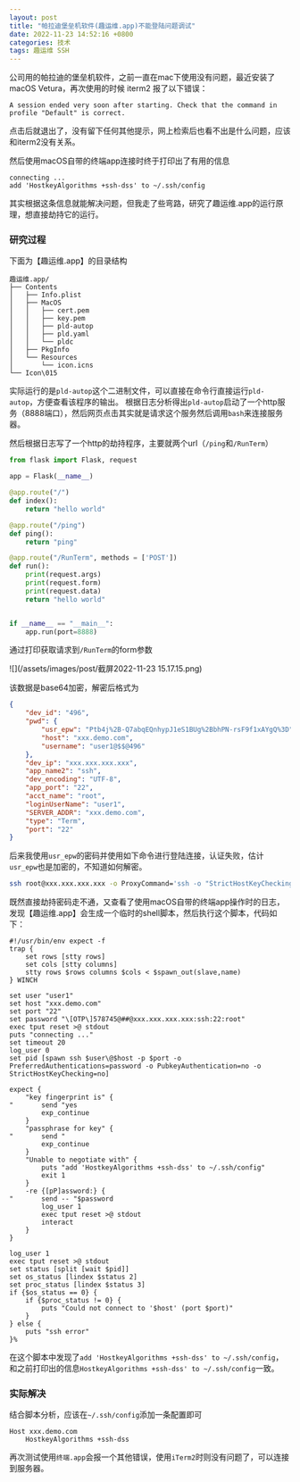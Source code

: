 ```yaml
---
layout: post
title: "帕拉迪堡垒机软件(趣运维.app)不能登陆问题调试"
date: 2022-11-23 14:52:16 +0800
categories: 技术
tags: 趣运维 SSH
---
```


公司用的帕拉迪的堡垒机软件，之前一直在mac下使用没有问题，最近安装了macOS Vetura，再次使用的时候 iterm2 报了以下错误：

```
A session ended very soon after starting. Check that the command in profile "Default" is correct.
```

点击后就退出了，没有留下任何其他提示，网上检索后也看不出是什么问题，应该和iterm2没有关系。

然后使用macOS自带的终端app连接时终于打印出了有用的信息

```
connecting ...
add 'HostkeyAlgorithms +ssh-dss' to ~/.ssh/config
```

其实根据这条信息就能解决问题，但我走了些弯路，研究了趣运维.app的运行原理，想直接劫持它的运行。


### 研究过程

下面为【趣运维.app】的目录结构

```
趣运维.app/
├── Contents
│   ├── Info.plist
│   ├── MacOS
│   │   ├── cert.pem
│   │   ├── key.pem
│   │   ├── pld-autop
│   │   ├── pld.yaml
│   │   └── pldc
│   ├── PkgInfo
│   └── Resources
│       └── icon.icns
└── Icon\015
```

实际运行的是`pld-autop`这个二进制文件，可以直接在命令行直接运行`pld-autop`，方便查看该程序的输出。
根据日志分析得出`pld-autop`启动了一个http服务（8888端口），然后网页点击其实就是请求这个服务然后调用`bash`来连接服务器。

然后根据日志写了一个http的劫持程序，主要就两个url（`/ping`和`/RunTerm`）

```python
from flask import Flask, request

app = Flask(__name__)

@app.route("/")
def index():
    return "hello world"

@app.route("/ping")
def ping():
    return "ping"

@app.route("/RunTerm", methods = ['POST'])
def run():
    print(request.args)
    print(request.form)
    print(request.data)
    return "hello world"


if __name__ == "__main__":
    app.run(port=8888)
```

通过打印获取请求到`/RunTerm`的form参数

![](/assets/images/post/截屏2022-11-23 15.17.15.png)

该数据是base64加密，解密后格式为

```json
{
    "dev_id": "496",
    "pwd": {
        "usr_epw": "Ptb4j%2B-Q7abqEQnhypJ1eS1BUg%2BbhPN-rsF9f1xAYgQ%3D",
        "host": "xxx.demo.com",
        "username": "user1@$$@496"
    },
    "dev_ip": "xxx.xxx.xxx.xxx",
    "app_name2": "ssh",
    "dev_encoding": "UTF-8",
    "app_port": "22",
    "acct_name": "root",
    "loginUserName": "user1",
    "SERVER_ADDR": "xxx.demo.com",
    "type": "Term",
    "port": "22"
}
```

后来我使用`usr_epw`的密码并使用如下命令进行登陆连接，认证失败，估计`usr_epw`也是加密的，不知道如何解密。

```bash
ssh root@xxx.xxx.xxx.xxx -o ProxyCommand='ssh -o "StrictHostKeyChecking no" -oHostKeyAlgorithms=+ssh-dss -p 22 user11@xxx.demo.com -p 22 -W %h:%p'
```

既然直接劫持密码走不通，又查看了使用macOS自带的终端app操作时的日志，发现【趣运维.app】会生成一个临时的shell脚本，然后执行这个脚本，代码如下：

```shell
#!/usr/bin/env expect -f
trap {
    set rows [stty rows]
    set cols [stty columns]
    stty rows $rows columns $cols < $spawn_out(slave,name)
} WINCH

set user "user1"
set host "xxx.demo.com"
set port "22"
set password "\[OTP\]578745@##@xxx.xxx.xxx.xxx:ssh:22:root"
exec tput reset >@ stdout
puts "connecting ..."
set timeout 20
log_user 0
set pid [spawn ssh $user\@$host -p $port -o PreferredAuthentications=password -o PubkeyAuthentication=no -o StrictHostKeyChecking=no]

expect {
    "key fingerprint is" {
"       send "yes
        exp_continue
    }
    "passphrase for key" {
"       send "
        exp_continue
    }
    "Unable to negotiate with" {
        puts "add 'HostkeyAlgorithms +ssh-dss' to ~/.ssh/config"
        exit 1
    }
    -re {[pP]assword:} {
"       send -- "$password
        log_user 1
        exec tput reset >@ stdout
        interact
    }
}

log_user 1
exec tput reset >@ stdout
set status [split [wait $pid]]
set os_status [lindex $status 2]
set proc_status [lindex $status 3]
if {$os_status == 0} {
    if {$proc_status != 0} {
        puts "Could not connect to '$host' (port $port)"
    }
} else {
    puts "ssh error"
}%
```

在这个脚本中发现了`add 'HostkeyAlgorithms +ssh-dss' to ~/.ssh/config`，和之前打印出的信息`HostkeyAlgorithms +ssh-dss' to ~/.ssh/config`一致。

### 实际解决

结合脚本分析，应该在`~/.ssh/config`添加一条配置即可

```
Host xxx.demo.com
    HostkeyAlgorithms +ssh-dss
```

再次测试使用`终端.app`会报一个其他错误，使用`iTerm2`时则没有问题了，可以连接到服务器。
